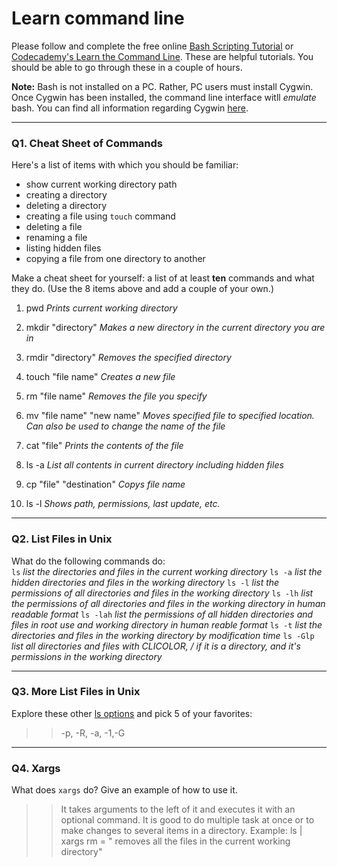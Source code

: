# Learn command line

Please follow and complete the free online [Bash Scripting Tutorial](https://ryanstutorials.net/bash-scripting-tutorial/) or [Codecademy's Learn the Command Line](https://www.codecademy.com/learn/learn-the-command-line). These are helpful tutorials. You should be able to go through these in a couple of hours.

**Note:** Bash is not installed on a PC. Rather, PC users must install Cygwin. Once Cygwin has been installed, the command line interface witll _emulate_ bash. You can find all information regarding Cygwin [here](https://www.cygwin.com/).

---



### Q1.  Cheat Sheet of Commands  

Here's a list of items with which you should be familiar:  
* show current working directory path
* creating a directory
* deleting a directory
* creating a file using `touch` command
* deleting a file
* renaming a file
* listing hidden files
* copying a file from one directory to another

Make a cheat sheet for yourself: a list of at least **ten** commands and what they do.  (Use the 8 items above and add a couple of your own.)  

1. pwd *Prints current working directory*

2. mkdir "directory" *Makes a new directory in the current directory you are in*

3. rmdir "directory" *Removes the specified directory*

4. touch "file name" *Creates a new file*

5. rm "file name" *Removes the file you specify* 

6. mv "file name" "new name" *Moves specified file to specified location. Can also be used to change the name of the file*

7. cat "file" *Prints the contents of the file*

8. ls -a *List all contents in current directory including hidden files*

9. cp "file" "destination" *Copys file name*

10. ls -l *Shows path, permissions, last update, etc.* 

    

---

### Q2.  List Files in Unix   

What do the following commands do:  
`ls`  *list the directories and files in the current working directory*
`ls -a`  *list the hidden directories and files in the working directory*
`ls -l`  *list the permissions of all directories and files in the working directory*
`ls -lh`  *list the permissions of all directories and files in the working directory in human readable format*
`ls -lah` *list the permissions of all hidden directories and files in root use and working directory in human reable format* 
`ls -t`  *list the directories and files in the working directory by modification time*
`ls -Glp` *list all directories and files with CLICOLOR, / if it is a directory, and it's permissions in the working directory*  



---

### Q3.  More List Files in Unix  

Explore these other [ls options](http://www.techonthenet.com/unix/basic/ls.php) and pick 5 of your favorites:

> > -p, -R, -a, -1,-G 

---

### Q4.  Xargs   

What does `xargs` do? Give an example of how to use it.

> > It takes arguments to the left of it and executes it with an optional command. It is good to do multiple task at once or to make changes to several items in a directory. 
> > Example: ls | xargs rm = " removes all the files in the current working directory"
> >
> > 

 

